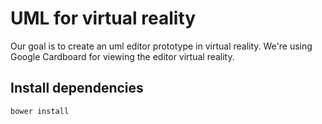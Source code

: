 # UML for virtual reality

Our goal is to create an uml editor prototype in virtual reality.
We're using Google Cardboard for viewing the editor virtual reality.

## Install dependencies
```
bower install
```
